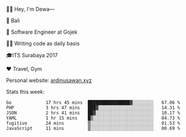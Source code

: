 👋🏼 Hey, I'm Dewa—

📍 Bali

💼 Software Engineer at Gojek

✍🏼 Writing code as daily basis

🎓ITS Surabaya 2017

♥️ Travel, Gym

Personal website: [ardinusawan.xyz](https://ardinusawan.xyz)

Stats this week:
<!--START_SECTION:waka-->

```text
Go             17 hrs 45 mins  ████████████████▓░░░░░░░░   67.06 %
PHP            3 hrs 47 mins   ███▓░░░░░░░░░░░░░░░░░░░░░   14.31 %
JSON           2 hrs 41 mins   ██▓░░░░░░░░░░░░░░░░░░░░░░   10.17 %
YAML           1 hr 15 mins    █▒░░░░░░░░░░░░░░░░░░░░░░░   04.73 %
fugitive       24 mins         ▒░░░░░░░░░░░░░░░░░░░░░░░░   01.53 %
JavaScript     11 mins         ▒░░░░░░░░░░░░░░░░░░░░░░░░   00.69 %
```

<!--END_SECTION:waka-->

